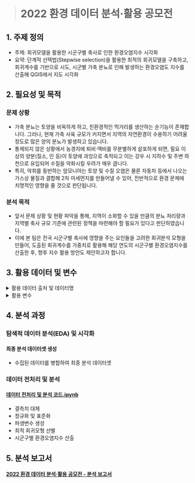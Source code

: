 > # 2022 환경 데이터 분석·활용 공모전

## 1. 주제 정의
* 주제: 회귀모델을 활용한 시군구별 축사로 인한 환경오염지수 시각화
* 요약: 단계적 선택법(Stepwise selection)을 활용한 최적의 회귀모델을 구축하고, 회귀계수를 기반으로 시도, 시군별 가축 분뇨로 인해 발생하는 환경오염도 지수를 산출해 QGIS에서 지도 시각화  

## 2. 필요성 및 목적
### 문제 상황
* 가축 분뇨는 토양을 비옥하게 하고, 친환경적인 먹거리를 생산하는 순기능이 존재합니다. 그러나, 현재 가축 사육 규모가 커지면서 지역의 자연환경이 수용하기 어려울 정도로 많은 양의 분뇨가 발생하고 있습니다.
* 통제되지 않은 상황에서 농경지에 퇴비·액비를 무분별하게 살포하게 되면, 필요 이상의 양분(질소, 인 등)이 토양에 과잉으로 축적되고 이는 강우 시 지하수 및 주변 하천으로 유입되어 수질을 악화시킬 우려가 매우 큽니다.
* 특히, 악취를 동반하는 암모니아는 토양 및 수질 오염은 물론 자동차 등에서 나오는 가스상 물질과 결합해 2차 미세먼지를 만들어낼 수 있어, 전반적으로 환경 문제에 치명적인 영향을 줄 것으로 판단됩니다.

### 분석 목적
* 앞서 문제 상황 및 현황 파악을 통해, 지역이 소화할 수 있을 만큼의 분뇨 처리량과 지역별 축사 규모 기준에 관련된 정책을 마련해야 할 필요가 있다고 판단하였습니다.
* 이에 본 팀은 전국 시군구별 축사에 영향을 주는 요인들을 고려한 회귀분석 모형을 만들어, 도출된 회귀계수를 가중치로 활용해 해당 연도의 시군구별 환경오염지수를 산출한 후, 향후 지수 활용 방안도 제안하고자 합니다.

## 3. 활용 데이터 및 변수

<details>
<summary>활용 데이터 출처 및 데이터명</summary>
<div markdown="1">       


<details>
<summary>환경부</summary>
<div markdown="1">       

* 2020년도 기준 광역지자체별 가축분뇨 처리량.xlsx
* 2020년도 기준 광역지자체별 가축분뇨 처리농가수.xlsx
* 2020년도 기준 광역지자체별 가축분뇨 발생량.xlsx
* 2020년도 기준 광역지자체별 가축사육 농가수 및 두수.xlsx

</div>
</details>

<details>
<summary>물 환경 정보 시스템</summary>
<div markdown="1">       

* 해당 페이지에서 크롤링을 통해 전국 시군구에 위치해 있는 하천에서 검출된 질산성질소, 암모니아성질소, 총대장균수, 군원성대장균 총 4종의 오염물질 수치값을 가져옴 (2020년 기준)
* 해당 페이지에 존재하지 않는 시군구별 하천 오염물질 수치값은 시도별 하천 오염물질 수치값으로 채움

</div>
</details>

<details>
<summary>공공데이터 포털</summary>
<div markdown="1">       

* fulldata_02_04_01_P_가축사육업.csv (전국 가축업 현황 데이터)
* fulldata_09_30_01_P_가축분뇨수집운반업.csv(전국 가축분뇨수집운반업 현황 데이터)
* 한국환경공단_공공하수처리시설 현황_20201231.csv(전국 하수처리 시설 현황 데이터)

</div>
</details>
  
<details>
<summary>기상청</summary>
<div markdown="1">       

* 기상청 홈페이지에 접속하여 ‘기후통계분석 → 기상현상일수 → 폭염일수’ 페이지에서 ‘2020년도 전국 폭염일수.csv’ 파일을 가져옴

</div>
</details>

<details>
<summary>농림축산식품부, 국가가축방역통합시스템</summary>
<div markdown="1">       

* 농림축산식품부 홈페이지의 ‘가축질병 발생현황’ 페이지에서 아프리카 돼지열병, 조류인플루엔자, 구제역 데이터 크롤링을 진행함
* 국가가축방역통합시스템 홈페이지에서 질병 발생 농가 데이터 크롤링을 진행함

</div>
</details>  
  
<details>
<summary>국가정보포털-오픈마켓</summary>
<div markdown="1">       

* 국가정보포털-오픈마켓 홈페이지에서 전국 읍면동.shp 파일을 다운로드한 후 QGIS 상으로 가져와 전국 읍면동별 면적을 계산함
* 해당 페이지에 존재하지 않는 시군구별 면적 데이터는 시군구별 행정복지센터 홈페이지에서 직접 면적 값을 가져옴

</div>
</details>   

<details>
<summary>행정안전부</summary>
<div markdown="1">       

* 202012_202012_주민등록인구 및 세대현황_연간.xlsx (2020년도 전국 읍면동별 거주자 인구 등록 현황 데이터)

</div>
</details>  

<details>
<summary>KOSIS</summary>
<div markdown="1">       

* 시도, 시군별 1~12월 대기오염도 데이터
* 2020년도 읍면동 인구 데이터
* 2020년도 가축 종사자 수 데이터
* 2020년도 시도, 시군별 강수량 데이터
* 시군, 읍면동별 면적 데이터

</div>
</details>  
  
<details>
<summary>토양지하수정보시스템, 한국환경정책평가연구원</summary>
<div markdown="1">       

* 2020년도 시도, 시군, 읍면동을 기준으로 전국 토양 오염도 데이터를 가져옴

</div>
</details>   

<details>
<summary>AirKorea</summary>
<div markdown="1">       

* 2020년 시군구별 대기오염도 결측치를 채울 때 해당 사이트를 참고함

</div>
</details>   


</div>
</details>

<details>
<summary>활용 변수</summary>
<div markdown="1">       

<details>
<summary>독립변수</summary>
<div markdown="1">       

* 시군구별 가축 관련: 가축분뇨발생량(`가축분뇨발생량_합계`), 정화를 통한 가축분뇨 처리량(`분뇨처리_정화`), 퇴비를 통한 가축분뇨 처리량(`분뇨처리_퇴비`), 시군구별 가축 질병 발생 건수(`질병발생`), 시군구별 가축 더위지수(`시도별_가축더위지수`)
* 시군구별 가축 농가 관련: 시군구별 가축 사육 종사자 수(`가축사육종사자수`), 시군구별 농가 수(`농가수`)
* 시군구별 처리시설: 시군구별 하수처리시설 개수(`하수처리시설_개수`), 시군구별 분뇨처리업장 개수(`분뇨처리업장_개수`)
* 시군구별 가축 두수: 한우(`두수_한우`), 돼지(`두수_돼지`), 닭&오리(`두수_닭_오리`), 말(`두수_말`), 합계(`두수_소계`)
* 시군구별 특징 관련: 시군구별 면적(`읍면동_면적`), 시군구별 총 거주자 수(`읍면동_총거주자수`)
* 시군구별 기상 관련: 폭염 일수(`폭염일수_2020`), 시군구별 강수량(`강수량_2020`)

</div>
</details>

<details>
<summary>종속변수</summary>
<div markdown="1">       

* 시군구별 수질오염도(`시군별_수질오염도`): 시군구별로 측정된 특정 지하수 및 하천들의 총대장균군수, 질산성질소, 암모니아성질소의 농도의 합계를 구한 후, 평균값을 계산하여 사용함
* 시군구별 대기오염도(`시군별_대기오염도`): 시군구별로 측정된 미세먼지, 아황산가스, 이산화질소의 농도의 합계를 계산하여 사용함
* 시군구별 토양오염도(`시군별_토양오염도`): 시군구별로 측정된 특정 시설들의 토양 속 Cu, Zn, Ni 농도의 합계를 구한 후, 시설들의 평균값을 계산하여 사용함

</div>
</details>

<details>
<summary>파생변수</summary>
<div markdown="1">       

* 파생변수(독립변수): 시군구별 면적 대비 농가 수(`농가수_면적비`), 시군구별 면적 대비 분뇨발생량 합계(`분뇨발생량_합계_면적비`), 시군구별 면적 대비 총 거주자 수(`읍면동_총거주자수_면적비`), 시군구별 면적 대비 가축 두수 합계(`두수_소계_면적비`)
* 파생변수(종속변수): 시군구별 토양·대기·수질오염도 수치를 모두 합한 파생변수(`sum`)

</div>
</details>


</div>
</details>

## 4. 분석 과정  
  
### 탐색적 데이터 분석(EDA) 및 시각화  
#### 최종 분석 데이터셋 생성
* 수집된 데이터를 병합하여 최종 분석 데이터셋  
  
### 데이터 전처리 및 분석
#### [데이터 전처리 및 분석 코드.ipynb](https://github.com/jiazzang/Contest_2022_environment_data_analysis/blob/2fb5dc0410852cc0de04eb0912d7a85184fbb107/%EB%8D%B0%EC%9D%B4%ED%84%B0_%EC%A0%84%EC%B2%98%EB%A6%AC_%EB%B0%8F_%EB%B6%84%EC%84%9D.ipynb)
* 결측치 대체
* 정규화 및 표준화
* 파생변수 생성
* 최적 회귀모형 선별
* 시군구별 환경오염지수 산출

## 5. 분석 보고서
#### [2022 환경 데이터 분석·활용 공모전 - 분석 보고서](https://elated-production-7bb.notion.site/2022-5861322b6e0a47b9a9bb6a471e656089)

